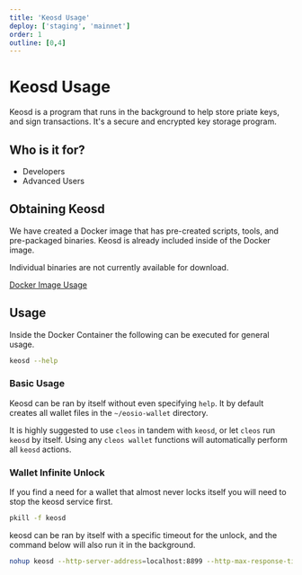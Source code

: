 ```yaml
---
title: 'Keosd Usage'
deploy: ['staging', 'mainnet']
order: 1
outline: [0,4]
---
```


# Keosd Usage

Keosd is a program that runs in the background to help store priate keys, and sign transactions. It's a secure and encrypted key storage program.

## Who is it for?

* Developers
* Advanced Users

## Obtaining Keosd

We have created a Docker image that has pre-created scripts, tools, and pre-packaged binaries. Keosd is already included inside of the Docker image.

Individual binaries are not currently available for download.

[Docker Image Usage](../../../tutorials/general/docker/docker-image-usage.md)

## Usage

Inside the Docker Container the following can be executed for general usage.

```sh
keosd --help
```

### Basic Usage

Keosd can be ran by itself without even specifying `help`. It by default creates all wallet files in the `~/eosio-wallet` directory.

It is highly suggested to use `cleos` in tandem with `keosd`, or let `cleos` run `keosd` by itself. Using any `cleos wallet` functions will automatically perform all `keosd` actions.


### Wallet Infinite Unlock

If you find a need for a wallet that almost never locks itself you will need to stop the keosd service first.

```sh
pkill -f keosd
```

keosd can be ran by itself with a specific timeout for the unlock, and the command below will also run it in the background.

```sh
nohup keosd --http-server-address=localhost:8899 --http-max-response-time-ms=30000 --unlock-timeout=999999 &
```